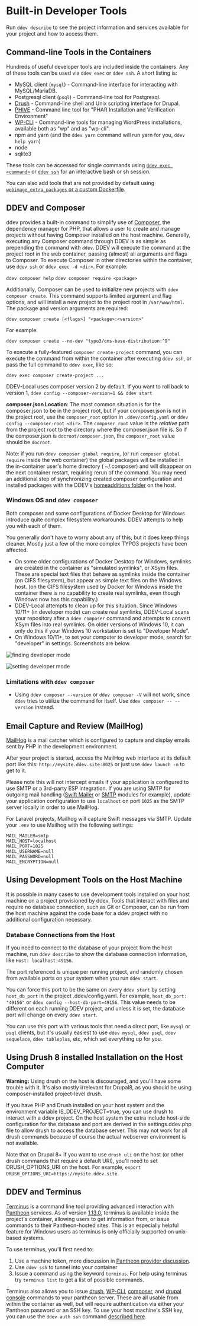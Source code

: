 # Built-in Developer Tools

Run `ddev describe` to see the project information and services available for your project and how to access them.

## Command-line Tools in the Containers

Hundreds of useful developer tools are included inside the containers. Any of these tools can be used via `ddev exec` or `ddev ssh`. A short listing is:

* MySQL client (`mysql`) - Command-line interface for interacting with MySQL/MariaDB.
* Postgresql client (`psql`) - Command-line tool for Postgresql.
* [Drush](http://www.drush.org) - Command-line shell and Unix scripting interface for Drupal.
* [PHIVE](https://phar.io/) - Command line tool for "PHAR Installation and Verification Environment"
* [WP-CLI](http://wp-cli.org/) - Command-line tools for managing WordPress installations, available both as "wp" and as "wp-cli".
* npm and yarn (and the `ddev yarn` command will run yarn for you, `ddev help yarn`)
* node
* sqlite3

These tools can be accessed for single commands using [`ddev exec <command>`](cli-usage.md#executing-commands-in-containers) or [`ddev ssh`](cli-usage.md#ssh-into-containers) for an interactive bash or sh session.

You can also add tools that are not provided by default using [`webimage_extra_packages` or a custom Dockerfile](../extend/customizing-images.md).

## DDEV and Composer

ddev provides a built-in command to simplify use of [Composer](https://getcomposer.org/), the dependency manager for PHP, that allows a user to create and manage projects without having Composer installed on the host machine. Generally, executing any Composer command through DDEV is as simple as prepending the command with `ddev`. DDEV will execute the command at the project root in the web container, passing (almost) all arguments and flags to Composer. To execute Composer in other directories within the container, use `ddev ssh` or `ddev exec -d <dir>`. For example:

`ddev composer help`
`ddev composer require <package>`

Additionally, Composer can be used to initialize new projects with `ddev composer create`. This command supports limited argument and flag options, and will install a new project to the project root in `/var/www/html`. The package and version arguments are required:

`ddev composer create [<flags>] "<package>:<version>"`

For example:

`ddev composer create --no-dev "typo3/cms-base-distribution:^9"`

To execute a fully-featured `composer create-project` command, you can execute the command from within the container after executing `ddev ssh`, or pass the full command to `ddev exec`, like so:

`ddev exec composer create-project ...`

DDEV-Local uses composer version 2 by default. If you want to roll back to version 1, `ddev config --composer-version=1 && ddev start`

**composer.json Location**: The most common situation is for the composer.json to be in the project root, but if your composer.json is not in the project root, use the `composer_root` option in `.ddev/config.yaml` or `ddev config --composer-root <dir>`. The `composer_root` value is the *relative* path from the project root to the directory where the composer.json file is. So if the composer.json is `docroot/composer.json`, the `composer_root` value should be `docroot`.

Note: if you run `ddev composer global require`, (or run `composer global require` inside the web container) the global packages will be installed in the in-container user's home directory ( ~/.composer) and will disappear on the next container restart, requiring rerun of the command. You may need an additional step of synchronizing created composer configuration and installed packages with the DDEV's [homeadditions folder](../extend/in-container-configuration.md) on the host.

<a name="windows-os-and-ddev-composer"></a>

### Windows OS and `ddev composer`

Both composer and some configurations of Docker Desktop for Windows introduce quite complex filesystem workarounds. DDEV attempts to help you with each of them.

You generally don't have to worry about any of this, but it does keep things cleaner. Mostly just a few of the more complex TYPO3 projects have been affected.

* On some older configurations of Docker Desktop for Windows, symlinks are created in the container as "simulated symlinks", or XSym files. These are special text files that behave as symlinks inside the container (on CIFS filesystem), but appear as simple text files on the Windows host. (on the CIFS filesystem used by Docker for Windows inside the container there is no capability to create real symlinks, even though Windows now has this capability.)
* DDEV-Local attempts to clean up for this situation. Since Windows 10/11+ (in developer mode) can create real symlinks, DDEV-Local scans your repository after a `ddev composer` command and attempts to convert XSym files into real symlinks. On older versions of Windows 10, it can only do this if your Windows 10 workstation is set to "Developer Mode".
* On Windows 10/11+, to set your computer to developer mode, search for "developer" in settings. Screenshots are below.

![finding developer mode](../images/developer_mode_1.png)

![setting developer mode](../images/developer_mode_2.png)

### Limitations with `ddev composer`

* Using `ddev composer --version` or `ddev composer -V` will not work, since `ddev` tries to utilize the command for itself. Use `ddev composer -- --version` instead.

## Email Capture and Review (MailHog)

[MailHog](https://github.com/MailHog/MailHog) is a mail catcher which is configured to capture and display emails sent by PHP in the development environment.

After your project is started, access the MailHog web interface at its default port like this:
`http://mysite.ddev.site:8025` or just use `ddev launch -m` to get to it.

Please note this will not intercept emails if your application is configured to use SMTP or a 3rd-party ESP integration. If you are using SMTP for outgoing mail handling ([Swift Mailer](https://www.drupal.org/project/swiftmailer) or [SMTP](https://www.drupal.org/project/smtp) modules for example), update your application configuration to use `localhost` on port `1025` as the SMTP server locally in order to use MailHog.

For Laravel projects, Mailhog will capture Swift messages via SMTP. Update your `.env` to use Mailhog with the following settings:

```env
MAIL_MAILER=smtp
MAIL_HOST=localhost
MAIL_PORT=1025
MAIL_USERNAME=null
MAIL_PASSWORD=null
MAIL_ENCRYPTION=null
```

## Using Development Tools on the Host Machine

It is possible in many cases to use development tools installed on your host machine on a project provisioned by ddev. Tools that interact with files and require no database connection, such as Git or Composer, can be run from the host machine against the code base for a ddev project with no additional configuration necessary.

### Database Connections from the Host

If you need to connect to the database of your project from the host machine, run `ddev describe` to show the database connection information, like `Host: localhost:49156`.

The port referenced is unique per running project, and randomly chosen from available ports on your system when you run `ddev start`.

You can force this port to be the same on every `ddev start` by setting `host_db_port` in the project .ddev/config.yaml. For example, `host_db_port: "49156"` or `ddev config --host-db-port=49156`. This value needs to be different on each running DDEV project, and unless it is set, the database port will change on every `ddev start`.

You can use this port with various tools that need a direct port, like `mysql` or `psql` clients, but it's usually easiest to use `ddev mysql`, `ddev psql`, `ddev sequelace`, `ddev tableplus`, etc, which set everything up for you.

## Using Drush 8 installed Installation on the Host Computer

**Warning:** Using drush on the host is discouraged, and you'll have some trouble with it. It's also mostly irrelevant for Drupal8, as you should be using composer-installed project-level drush.

If you have PHP and Drush installed on your host system and the environment variable IS_DDEV_PROJECT=true, you can use drush to interact with a ddev project. On the host system the extra include host-side configuration for the database and port are derived in the settings.ddev.php file to allow drush to access the database server. This may not work for all drush commands because of course the actual webserver environment is not available.

Note that on Drupal 8+ if you want to use `drush uli` on the host (or other drush commands that require a default URI), you'll need to set DRUSH_OPTIONS_URI on the host. For example, `export DRUSH_OPTIONS_URI=https://mysite.ddev.site`.

## DDEV and Terminus

[Terminus](https://pantheon.io/docs/terminus/) is a command line tool providing advanced interaction with [Pantheon](https://pantheon.io/) services. As of version [1.13.0](https://github.com/drud/ddev/releases/tag/v1.13.0), terminus is available inside the project's container, allowing users to get information from, or issue commands to their Pantheon-hosted sites. This is an especially helpful feature for Windows users as terminus is only officially supported on unix-based systems.

To use terminus, you'll first need to:

1. Use a machine token, more discussion in [Pantheon provider discussion](../providers/pantheon.md).
2. Use `ddev ssh` to tunnel into your container
3. Issue a command using the keyword `terminus`. For help using terminus try `terminus list` to get a list of possible commands.

Terminus also allows you to issue [drush](https://www.drush.org/), [WP-CLI](https://wp-cli.org/), [composer](https://getcomposer.org/), and [drupal console](https://drupalconsole.com/) commands to your pantheon server. These are all usable from within the container as well, but will require authentication via either your Pantheon password or an SSH key. To use your host machine's SSH key, you can use the `ddev auth ssh` command [described here](cli-usage.md#ssh-into-containers).
